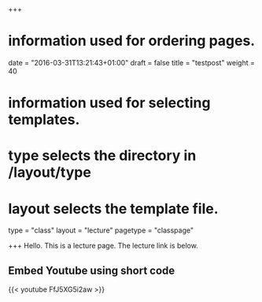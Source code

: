 +++
# information used for ordering pages.
date = "2016-03-31T13:21:43+01:00"
draft = false
title = "testpost"
weight = 40

# information used for selecting templates.
# type selects the directory in /layout/type
# layout selects the template file.

type   = "class"
layout = "lecture"
pagetype = "classpage"


+++
Hello.
This is a lecture page.
The lecture link is below.

## Embed Youtube using short code 
{{< youtube FfJ5XG5i2aw >}}


